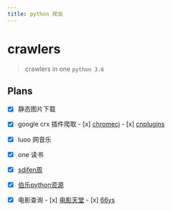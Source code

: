 ```yaml
---
title: python 爬虫
---
```




# crawlers

>  crawlers in one `python 3.6`



## Plans

- [x] 静态图片下载
- [x] google  crx 插件爬取
      - [x] [chromecj](http://chromecj.com/)
      - [x] [cnplugins](http://www.cnplugins.com)
- [x] luoo 网音乐
- [x] one 读书
- [x] [sdifen周](http://www.sdifen.com/)
- [x] [伯乐python资源](http://hao.jobbole.com/?catid=144)
- [x] 电影查询
      - [x] [电影天堂](http://www.dytt8.net/)
      - [x] [66ys](http://66ys.cc/)

